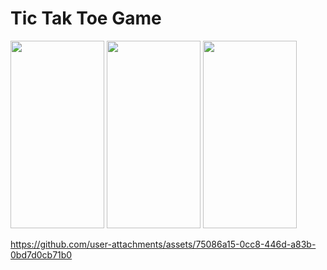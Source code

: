   # Tic Tak Toe Game

<img src="https://github.com/user-attachments/assets/ca18ef1a-c49b-4f0a-8932-09c57cdcc1d9" Width="150"  Height="300">
<img src="https://github.com/user-attachments/assets/8eea8505-213c-4072-b375-c3424d7a88fa" Width="150"  Height="300">
<img src="https://github.com/user-attachments/assets/d1687fb6-9062-43bb-8c3a-cae4cea40124" Width="150"  Height="300">


https://github.com/user-attachments/assets/75086a15-0cc8-446d-a83b-0bd7d0cb71b0
